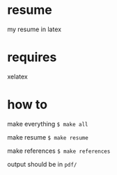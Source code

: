 # resume
my resume in latex

# requires
xelatex

# how to
make everything
``` $ make all ```

make resume
``` $ make resume ```

make references
``` $ make references ```

output should be in ```pdf/```
